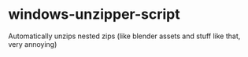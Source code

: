 # windows-unzipper-script
Automatically unzips nested zips (like blender assets and stuff like that, very annoying)
